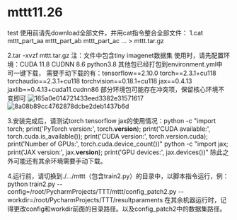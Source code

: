 # mttt11.26
test
使用前请先download全部文件，并用cat指令整合全部文件：
1.cat mttt_part_aa mttt_part_ab mttt_part_ac ... > mttt.tar.gz

2.tar -xvzf mttt.tar.gz
注：文件中包含tiny imagenet数据集
使用时，请先配置环境：CUDA 11.8 CUDNN 8.6 python3.8
其他包已经打包到environment.yml中 可一键下载，
需要手动下载的有：tensorflow==2.10.0
torch==2.3.1+cu118
torchaudio==2.3.1+cu118
torchvision==0.18.1+cu118
jax==0.4.13
jaxlib==0.4.13+cuda11.cudnn86
部分环境包可能存在冲突项，保留核心环境不变即可
![165a0e014721433eed3382e31571617](https://github.com/user-attachments/assets/274b8cc2-f381-4a25-826f-7c383c6ba68d)
![8a08b89cc4762878dcbe2deb1437b6d](https://github.com/user-attachments/assets/0a51bbe0-5084-4f8e-bba3-2356e863eaa6)

3.安装完成后，请测试torch tensorflow jax的使用情况：python -c "import torch; print('PyTorch version:', torch.__version__); print('CUDA available:', torch.cuda.is_available()); print('CUDA version:', torch.version.cuda); print('Number of GPUs:', torch.cuda.device_count())"
python -c "import jax; print('JAX version:', jax.__version__); print('GPU devices:', jax.devices())"
除此之外可能还有其余环境需要手动下载。

4.运行前，请切换到./.../mttt（包含train2.py）的目录中，以脚本指令运行，例：python train2.py --config=/root/PycharmProjects/TTT/mttt/config_patch2.py --workdir=/root/PycharmProjects/TTT/resultparaments
在其余机器运行时，记得更改config和workdir前面的目录路径。以及config_patch2中的数据集路径。
